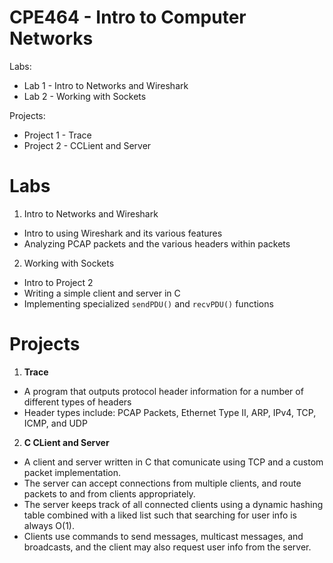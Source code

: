 # CPE464 - Intro to Computer Networks

Labs: 
* Lab 1 - Intro to Networks and Wireshark
* Lab 2 - Working with Sockets

Projects: 
* Project 1 - Trace
* Project 2 - CCLient and Server

# Labs
1. Intro to Networks and Wireshark
* Intro to using Wireshark and its various features
* Analyzing PCAP packets and the various headers within packets
2. Working with Sockets
* Intro to Project 2
* Writing a simple client and server in C
* Implementing specialized `sendPDU()` and `recvPDU()` functions

# Projects

1. **Trace**
* A program that outputs protocol header information for a number of different types of headers
* Header types include: PCAP Packets, Ethernet Type II, ARP, IPv4, TCP, ICMP, and UDP

2. **C CLient and Server**
* A client and server written in C that comunicate using TCP and a custom packet implementation. 
* The server can accept connections from multiple clients, and route packets to and from clients appropriately. 
* The server keeps track of all connected clients using a dynamic hashing table combined with a liked list such that searching for user info is always O(1). 
* Clients use commands to send messages, multicast messages, and broadcasts, and the client may also request user info from the server. 

